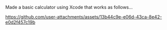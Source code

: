 Made a basic calculator using Xcode that works as follows...

https://github.com/user-attachments/assets/13b44c9e-e06d-43ca-8e42-e0d2f457c19b

